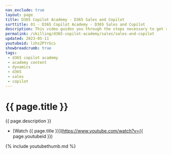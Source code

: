 ```yaml
---
nav_exclude: true
layout: page
title: D365 Copilot Academy - D365 Sales and Copilot
sorttitle: 01 - D365 Copilot Academy - D365 Sales and Copilot
description: This video guides you through the steps necessary to get started quickly in creating and boosting a chatbot with expanded natural language capabilities with D365 Sales and D365 Copilot. Copilot in Microsoft Dynamics 365 Sales and Viva Sales helps sellers dramatically reduce the time they spend on basic tasks. AI helps write email responses to customers and can create an email summary of a Teams meeting in Outlook. The meeting summary pulls in details from the seller’s CRM such as product and pricing information, as well as insights from the recorded Teams call.
permalink: /skilling/d365-copilot-academy/sales/sales-and-copilot
updated: 2023-05-11
youtubeid: lzhs2PYrGcs
showbreadcrumb: true
tags: 
 - d365 copilot academy
 - academy content
 - dynamics
 - d365
 - sales
 - copilot
---
```


# {{ page.title }}

{{ page.description }}

* [Watch {{ page.title }}](https://www.youtube.com/watch?v={{ page.youtubeid }})

{% include youtubethumb.md %}
